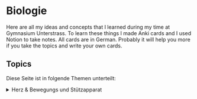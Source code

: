 # Biologie

Here are all my ideas and concepts that I learned during my time at Gymnasium Unterstrass. To learn these things I made Anki cards and I used Notion to take notes. All cards are in German.
Probably it will help you more if you take the topics and write your own cards.

## Topics
Diese Seite ist in folgende Themen unterteilt:

<details>
  <summary>Herz & Bewegungs und Stützapparat</summary>

    Bewegungs- und Stützapparat
    Herz
    Herzmechanik und -steuerung
    Blutkreislauf
    Blutgefässe
    Blut
    Physiologie
    
</details>
